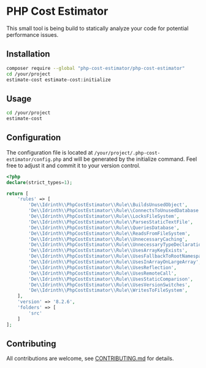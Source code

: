 # PHP Cost Estimator

This small tool is being build to statically analyze your code for potential performance issues.

## Installation

```bash
composer require --global "php-cost-estimator/php-cost-estimator"
cd /your/project
estimate-cost estimate-cost:initialize
```

## Usage

```bash
cd /your/project
estimate-cost
```

## Configuration

The configuration file is located at `/your/project/.php-cost-estimator/config.php` and will be generated by the initialize command. Feel free to adjust it and commit it to your version control.

```php
<?php
declare(strict_types=1);

return [
    'rules' => [
        'De\\Idrinth\\PhpCostEstimator\\Rule\\BuildsUnusedObject',
        'De\\Idrinth\\PhpCostEstimator\\Rule\\ConnectsToUnusedDatabase',
        'De\\Idrinth\\PhpCostEstimator\\Rule\\LocksFileSystem',
        'De\\Idrinth\\PhpCostEstimator\\Rule\\ParsesStaticTextFile',
        'De\\Idrinth\\PhpCostEstimator\\Rule\\QueriesDatabase',
        'De\\Idrinth\\PhpCostEstimator\\Rule\\ReadsFromFileSystem',
        'De\\Idrinth\\PhpCostEstimator\\Rule\\UnnecessaryCaching',
        'De\\Idrinth\\PhpCostEstimator\\Rule\\UnnecessaryTypeDeclarations',
        'De\\Idrinth\\PhpCostEstimator\\Rule\\UsesArrayKeyExists',
        'De\\Idrinth\\PhpCostEstimator\\Rule\\UsesFallbackToRootNamespace',
        'De\\Idrinth\\PhpCostEstimator\\Rule\\UsesInArrayOnLargeArray',
        'De\\Idrinth\\PhpCostEstimator\\Rule\\UsesReflection',
        'De\\Idrinth\\PhpCostEstimator\\Rule\\UsesRemoteCall',
        'De\\Idrinth\\PhpCostEstimator\\Rule\\UsesStaticComparison',
        'De\\Idrinth\\PhpCostEstimator\\Rule\\UsesVersionSwitches',
        'De\\Idrinth\\PhpCostEstimator\\Rule\\WritesToFileSystem',
    ],
    'version' => '8.2.6',
    'folders' => [
        'src'
    ]
];
```

## Contributing

All contributions are welcome, see [CONTRIBUTING.md](CONTRIBUTING.md) for details.